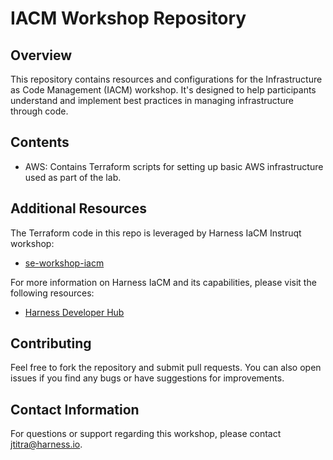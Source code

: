 # IACM Workshop Repository

## Overview
This repository contains resources and configurations for the Infrastructure as Code Management (IACM) workshop. It's designed to help participants understand and implement best practices in managing infrastructure through code.

## Contents
- AWS: Contains Terraform scripts for setting up basic AWS infrastructure used as part of the lab.

## Additional Resources
The Terraform code in this repo is leveraged by Harness IaCM Instruqt workshop:
- [se-workshop-iacm](https://github.com/jtitra/field-workshops/tree/main/se-workshop-iacm)

For more information on Harness IaCM and its capabilities, please visit the following resources:
- [Harness Developer Hub](https://developer.harness.io/docs/infrastructure-as-code-management)

## Contributing
Feel free to fork the repository and submit pull requests. You can also open issues if you find any bugs or have suggestions for improvements.

## Contact Information
For questions or support regarding this workshop, please contact [jtitra@harness.io](mailto:jtitra@harness.io).
